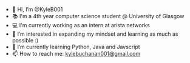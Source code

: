 - 👋 Hi, I’m @KyleB001
- 📚 I'm a 4th year computer science student @ University of Glasgow
- 💻 I'm currently working as an intern at arista networks
- 👀 I’m interested in expanding my mindset and learning as much as possible :)
- 🌱 I’m currently learning Python, Java and Javscript 
- 📫 How to reach me: 
  kylebuchanan001@gmail.com

<!---
KyleB001/KyleB001 is a ✨ special ✨ repository because its `README.md` (this file) appears on your GitHub profile.
You can click the Preview link to take a look at your changes.
--->
